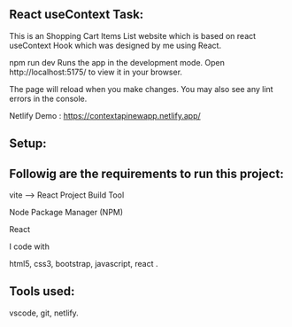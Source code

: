 React useContext Task:
----------------------
This is an Shopping Cart Items List website which is based on react useContext Hook which was designed by me using React.

npm run dev
Runs the app in the development mode.
Open http://localhost:5175/ to view it in your browser.

The page will reload when you make changes.
You may also see any lint errors in the console.

Netlify Demo : https://contextapinewapp.netlify.app/

Setup:
------
Followig are the requirements to run this project:
--------------------------------------------------

vite --> React Project Build Tool

Node Package Manager (NPM)

React

I code with

html5,  css3,   bootstrap,   javascript,  react .

Tools used:
------------

vscode,  git,   netlify. 
